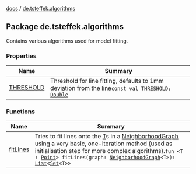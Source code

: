 [docs](../index.md) / [de.tsteffek.algorithms](./index.md)

## Package de.tsteffek.algorithms

Contains various algorithms used for model fitting.

### Properties

| Name | Summary |
|---|---|
| [THRESHOLD](-t-h-r-e-s-h-o-l-d.md) | Threshold for line fitting, defaults to 1mm deviation from the line`const val THRESHOLD: `[`Double`](https://kotlinlang.org/api/latest/jvm/stdlib/kotlin/-double/index.html) |

### Functions

| Name | Summary |
|---|---|
| [fitLines](fit-lines.md) | Tries to fit lines onto the [T](fit-lines.md#T)s in a [NeighborhoodGraph](fit-lines.md#de.tsteffek.algorithms$fitLines(de.tsteffek.model.NeighborhoodGraph((de.tsteffek.algorithms.fitLines.T)))/graph) using a very basic, one-iteration method (used as initialisation step for more complex algorithms).`fun <T : `[`Point`](../de.tsteffek.model.geometry/-point/index.md)`> fitLines(graph: `[`NeighborhoodGraph`](../de.tsteffek.model/-neighborhood-graph/index.md)`<T>): `[`List`](https://kotlinlang.org/api/latest/jvm/stdlib/kotlin.collections/-list/index.html)`<`[`Set`](https://kotlinlang.org/api/latest/jvm/stdlib/kotlin.collections/-set/index.html)`<T>>` |
